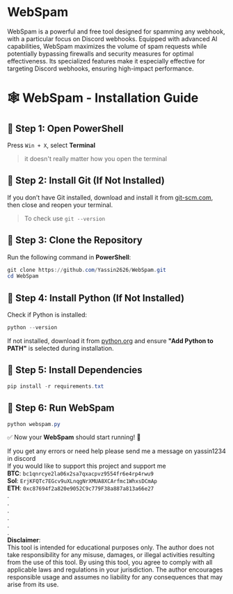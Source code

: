 # WebSpam
WebSpam is a powerful and free tool designed for spamming any webhook, with a particular focus on Discord webhooks. Equipped with advanced AI capabilities, WebSpam maximizes the volume of spam requests while potentially bypassing firewalls and security measures for optimal effectiveness. Its specialized features make it especially effective for targeting Discord webhooks, ensuring high-impact performance.

# 🕸️ WebSpam - Installation Guide

## 📌 Step 1: Open PowerShell
Press `Win + X`, select **Terminal**
> it doesn't really matter how you open the terminal

## 📌 Step 2: Install Git (If Not Installed)
If you don’t have Git installed, download and install it from [git-scm.com](https://git-scm.com/downloads), then close and reopen your terminal.  
> To check use ```git --version```


## 📌 Step 3: Clone the Repository
Run the following command in **PowerShell**:
```powershell
git clone https://github.com/Yassin2626/WebSpam.git
cd WebSpam
```

## 📌 Step 4: Install Python (If Not Installed)
Check if Python is installed:
```powershell
python --version
```
If not installed, download it from [python.org](https://www.python.org/downloads/) and ensure **"Add Python to PATH"** is selected during installation.  

## 📌 Step 5: Install Dependencies
```powershell
pip install -r requirements.txt
```

## 📌 Step 6: Run WebSpam
```powershell
python webspam.py
```

✅ Now your **WebSpam** should start running! 🚀


If you get any errors or need help please send me a message on yassin1234 in discord  
If you would like to support this project and support me  
**BTC**: ```bc1qnrcye2la06x2sa7qxacpvz9554fr6e4rp4rwu9```  
**Sol**: ```ErjKFQTc7EGcv9uXLnqgNrXMUA8XCArfmc1WhxsDCmAp```  
**ETH**: ```0xc87694f2a820e9052C9c779F38a887a813a66e27```  
.  
.  
.  
.  
.  
.  
**Disclaimer**:  
This tool is intended for educational purposes only. The author does not take responsibility for any misuse, damages, or illegal activities resulting from the use of this tool. By using this tool, you agree to comply with all applicable laws and regulations in your jurisdiction. The author encourages responsible usage and assumes no liability for any consequences that may arise from its use.
